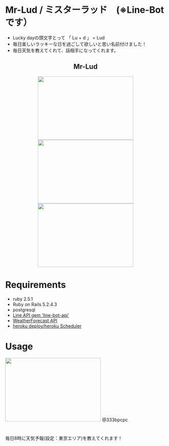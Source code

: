 # Mr-Lud / ミスターラッド　(※Line-Botです）
* Lucky dayの頭文字とって 「 Lu + d 」 = Lud
* 毎日楽しいラッキーな日を過ごして欲しいと思い名前付けました！
* 毎日天気を教えてくれて、話相手になってくれます。

<h2 align="center">Mr-Lud</h2>

<p align="center">
  <img src="https://user-images.githubusercontent.com/61730661/86770260-5fe43580-c08b-11ea-84b0-8c866c64316b.jpg" width="300px;" height="200px;" />
  <br>
  <a href="https://developers.line.biz/ja/"><img src="https://user-images.githubusercontent.com/61730661/86769292-eac43080-c089-11ea-959a-dfc9a1b450cb.png" width="300px;" height="200px;" /></a>
  <a href="https://jp.heroku.com/"><img src="https://user-images.githubusercontent.com/61730661/86769986-f6fcbd80-c08a-11ea-89f0-00733ac59684.png" width="300px;" height="200px;" /></a>
</p>


# Requirements
- ruby 2.5.1
- Ruby on Rails 5.2.4.3
- postgresql
- <a href="https://developers.line.biz/ja/">Line API  gem 'line-bot-api'</a>
- <a href="https://ja.weather-forecast.com/">WeatherForecast API</a>
- <a href="https://jp.heroku.com/">heroku  deploy/heroku Scheduler</a>


# Usage
<img src="https://user-images.githubusercontent.com/61730661/86770260-5fe43580-c08b-11ea-84b0-8c866c64316b.jpg" width="300px;" height="200px;" />
@333bpcpc


# 
毎日8時に天気予報(設定：東京エリア)を教えてくれます！


